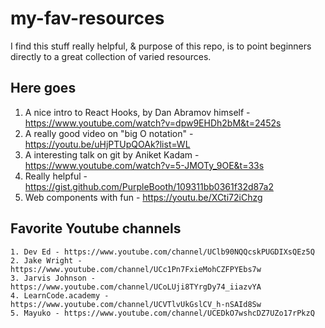 # my-fav-resources
I find this stuff really helpful, & purpose of this repo, is to point beginners directly to a great collection of varied resources. 


## Here goes

1. A nice intro to React Hooks, by Dan Abramov himself - https://www.youtube.com/watch?v=dpw9EHDh2bM&t=2452s
2. A really good video on "big O notation" - https://youtu.be/uHjPTUpQOAk?list=WL
3. A interesting talk on git by Aniket Kadam - https://www.youtube.com/watch?v=5-JMOTy_9OE&t=33s
4. Really helpful - https://gist.github.com/PurpleBooth/109311bb0361f32d87a2
5. Web components with fun - https://youtu.be/XCti72iChzg


## Favorite Youtube channels   

```
1. Dev Ed - https://www.youtube.com/channel/UClb90NQQcskPUGDIXsQEz5Q
2. Jake Wright - https://www.youtube.com/channel/UCc1Pn7FxieMohCZFPYEbs7w
3. Jarvis Johnson - https://www.youtube.com/channel/UCoLUji8TYrgDy74_iiazvYA 
4. LearnCode.academy - https://www.youtube.com/channel/UCVTlvUkGslCV_h-nSAId8Sw
5. Mayuko - https://www.youtube.com/channel/UCEDkO7wshcDZ7UZo17rPkzQ
```
